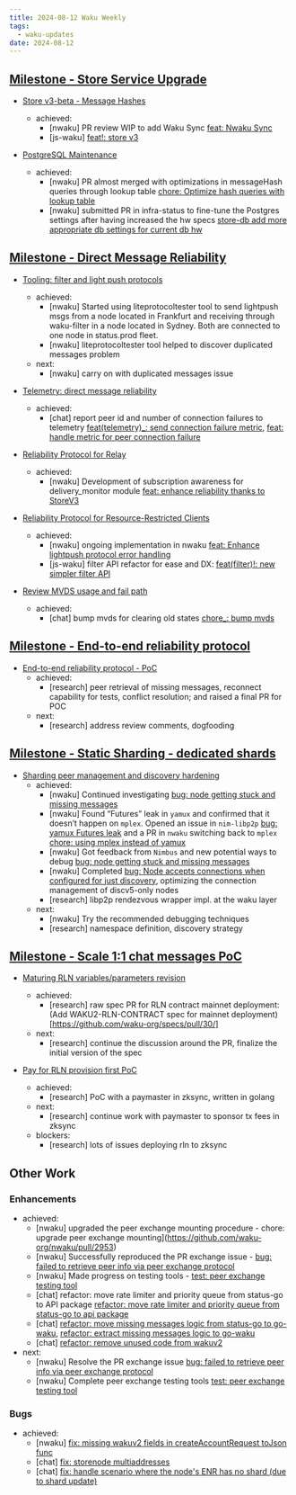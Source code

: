```yaml
---
title: 2024-08-12 Waku Weekly
tags:
  - waku-updates
date: 2024-08-12
---
```


## [Milestone - Store Service Upgrade](https://github.com/waku-org/pm/milestone/28)

- [Store v3-beta - Message Hashes](https://github.com/waku-org/pm/issues/131)
  - achieved:
    - [nwaku] PR review WIP to add Waku Sync [feat: Nwaku Sync](https://github.com/waku-org/nwaku/pull/2403)
    - [js-waku] [feat!: store v3](https://github.com/waku-org/js-waku/pull/2036)

- [PostgreSQL Maintenance](https://github.com/waku-org/pm/issues/119)
  - achieved:
    - [nwaku] PR almost merged with optimizations in messageHash queries through lookup table [chore: Optimize hash queries with lookup table](https://github.com/waku-org/nwaku/pull/2933)
    - [nwaku] submitted PR in infra-status to fine-tune the Postgres settings after having increased the hw specs [store-db add more appropriate db settings for current db hw](https://github.com/status-im/infra-status/pull/37)

## [Milestone - Direct Message Reliability](https://github.com/waku-org/pm/milestone/29)

- [Tooling: filter and light push protocols](https://github.com/waku-org/pm/issues/178)
  - achieved:
    - [nwaku] Started using liteprotocoltester tool to send lightpush msgs from a node located in Frankfurt and receiving through waku-filter in a node located in Sydney. Both are connected to one node in status.prod fleet.
    - [nwaku] liteprotocoltester tool helped to discover duplicated messages problem
  - next:
    - [nwaku] carry on with duplicated messages issue

- [Telemetry: direct message reliability](https://github.com/waku-org/pm/issues/182)
  - achieved:
    - [chat] report peer id and number of connection failures to telemetry [feat(telemetry)_: send connection failure metric](https://github.com/status-im/status-go/pull/5518), [feat: handle metric for peer connection failure](https://github.com/status-im/telemetry/pull/27)

- [Reliability Protocol for Relay](https://github.com/waku-org/pm/issues/184)
  - achieved:
    - [nwaku] Development of subscription awareness for delivery_monitor module [feat: enhance reliability thanks to StoreV3](https://github.com/waku-org/nwaku/issues/2819)

- [Reliability Protocol for Resource-Restricted Clients](https://github.com/waku-org/pm/issues/186)
  - achieved:
    - [nwaku] ongoing implementation in nwaku [feat: Enhance lightpush protocol error handling](https://github.com/waku-org/nwaku/issues/2722)
    - [js-waku] filter API refactor for ease and DX: [feat(filter)!: new simpler filter API](https://github.com/waku-org/js-waku/pull/2092)

- [Review MVDS usage and fail path](https://github.com/waku-org/pm/issues/189)
  - achieved:
    - [chat] bump mvds for clearing old states [chore_: bump mvds](https://github.com/status-im/status-go/pull/5623)

## [Milestone - End-to-end reliability protocol](https://github.com/waku-org/pm/milestone/30)

- [End-to-end reliability protocol - PoC](https://github.com/waku-org/pm/issues/193)
  - achieved:
    - [research] peer retrieval of missing messages, reconnect capability for tests, conflict resolution; and raised a final PR for POC
  - next:
    - [research] address review comments, dogfooding

## [Milestone - Static Sharding - dedicated shards](https://github.com/waku-org/pm/milestone/31)

- [Sharding peer management and discovery hardening](https://github.com/waku-org/pm/issues/172)
  - achieved:
    - [nwaku] Continued investigating [bug: node getting stuck and missing messages](https://github.com/waku-org/nwaku/issues/2921)
    - [nwaku] Found “Futures” leak in `yamux` and confirmed that it doesn’t happen on `mplex`. Opened an issue in `nim-libp2p` [bug: yamux Futures leak](https://github.com/vacp2p/nim-libp2p/issues/1165) and a PR in `nwaku` switching back to `mplex` [chore: using mplex instead of yamux](https://github.com/waku-org/nwaku/pull/2958)
    - [nwaku] Got feedback from `Nimbus` and new potential ways to debug [bug: node getting stuck and missing messages](https://github.com/waku-org/nwaku/issues/2921)
    - [nwaku] Completed [bug: Node accepts connections when configured for just discovery](https://github.com/waku-org/nwaku/issues/2892), optimizing the connection management of discv5-only nodes
    - [research] libp2p rendezvous wrapper impl. at the waku layer
  - next:
    - [nwaku] Try the recommended debugging techniques
    - [research] namespace definition, discovery strategy

## [Milestone - Scale 1:1 chat messages PoC](https://github.com/waku-org/pm/milestone/34)

- [Maturing RLN variables/parameters revision](https://github.com/waku-org/pm/issues/205)
  - achieved:
    - [research] raw spec PR for RLN contract mainnet deployment: (Add WAKU2-RLN-CONTRACT spec for mainnet deployment)[https://github.com/waku-org/specs/pull/30/]
  - next:
    - [research] continue the discussion around the PR, finalize the initial version of the spec

- [Pay for RLN provision first PoC](https://github.com/waku-org/pm/issues/207)
  - achieved:
    - [research] PoC with a paymaster in zksync, written in golang
  - next:
    - [research] continue work with paymaster to sponsor tx fees in zksync
  - blockers:
    - [research] lots of issues deploying rln to zksync

## Other Work

### Enhancements

- achieved:
  - [nwaku] upgraded the peer exchange mounting procedure - chore: upgrade peer exchange mounting](https://github.com/waku-org/nwaku/pull/2953)
  - [nwaku] Successfully reproduced the PR exchange issue - [bug: failed to retrieve peer info via peer exchange protocol](https://github.com/waku-org/nwaku/issues/2875)
  - [nwaku] Made progress on testing tools - [test: peer exchange testing tool](https://github.com/waku-org/nwaku/pull/2940)
  - [chat] refactor: move rate limiter and priority queue from status-go to API package [refactor: move rate limiter and priority queue from status-go to api package](https://github.com/waku-org/go-waku/pull/1171)
  - [chat] [refactor: move missing messages logic from status-go to go-waku](https://github.com/waku-org/go-waku/pull/1174), [refactor: extract missing messages logic to go-waku](https://github.com/status-im/status-go/pull/5638)
  - [chat] [refactor: remove unused code from wakuv2](https://github.com/status-im/status-go/pull/5651)
- next:
  - [nwaku] Resolve the PR exchange issue [bug: failed to retrieve peer info via peer exchange protocol](https://github.com/waku-org/nwaku/issues/2875)
  - [nwaku] Complete peer exchange testing tools [test: peer exchange testing tool](https://github.com/waku-org/nwaku/pull/2940)

### Bugs

- achieved:
  - [nwaku] [fix: missing wakuv2 fields in createAccountRequest toJson func](https://github.com/status-im/status-desktop/pull/15876)
  - [chat] [fix: storenode multiaddresses](https://github.com/status-im/status-go/pull/5630)
  - [chat] [fix: handle scenario where the node's ENR has no shard (due to shard update)](https://github.com/waku-org/go-waku/pull/1176)

